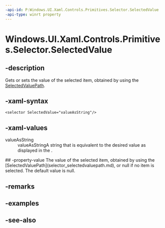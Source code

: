 ```yaml
---
-api-id: P:Windows.UI.Xaml.Controls.Primitives.Selector.SelectedValue
-api-type: winrt property
---
```


<!-- Property syntax
public object SelectedValue { get;  set; }
-->

# Windows.UI.Xaml.Controls.Primitives.Selector.SelectedValue

## -description
Gets or sets the value of the selected item, obtained by using the [SelectedValuePath](selector_selectedvaluepath.md).



## -xaml-syntax
```xaml
<selector SelectedValue="valueAsString"/>
```


## -xaml-values
<dl><dt>valueAsString</dt><dd>valueAsStringA string that is equivalent to the desired value as displayed in the .</dd>
</dl>
## -property-value
The value of the selected item, obtained by using the [SelectedValuePath](selector_selectedvaluepath.md), or null if no item is selected. The default value is null.

## -remarks

## -examples

## -see-also
